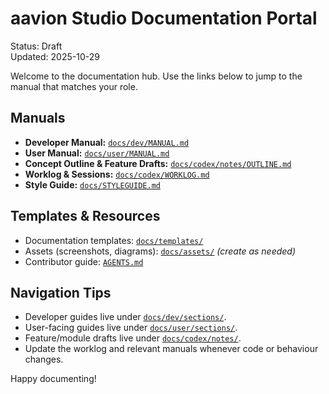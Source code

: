 # aavion Studio Documentation Portal

Status: Draft  
Updated: 2025-10-29

Welcome to the documentation hub. Use the links below to jump to the manual that matches your role.

## Manuals
- **Developer Manual:** [`docs/dev/MANUAL.md`](dev/MANUAL.md)
- **User Manual:** [`docs/user/MANUAL.md`](user/MANUAL.md)
- **Concept Outline & Feature Drafts:** [`docs/codex/notes/OUTLINE.md`](codex/notes/OUTLINE.md)
- **Worklog & Sessions:** [`docs/codex/WORKLOG.md`](codex/WORKLOG.md)
- **Style Guide:** [`docs/STYLEGUIDE.md`](STYLEGUIDE.md)

## Templates & Resources
- Documentation templates: [`docs/templates/`](templates/)
- Assets (screenshots, diagrams): [`docs/assets/`](assets/) *(create as needed)*
- Contributor guide: [`AGENTS.md`](../AGENTS.md)

## Navigation Tips
- Developer guides live under [`docs/dev/sections/`](dev/sections/).
- User-facing guides live under [`docs/user/sections/`](user/sections/).
- Feature/module drafts live under [`docs/codex/notes/`](codex/notes/).
- Update the worklog and relevant manuals whenever code or behaviour changes.

Happy documenting!
